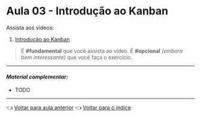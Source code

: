 # Aula 03 - Introdução ao Kanban

Assista aos vídeos: 

  1. [Introdução ao Kanban](https://vimeo.com/424113519/91695edeec)

> É **#fundamental** que você assista ao vídeo. É **#opcional** _(embora bem interessante)_ que você faça o exercício.

---

#### _Material complementar:_

* TODO

---

👈 [Voltar para aula anterior](../aula02/aula.md)
👈 [Voltar para o índice](../README.md)